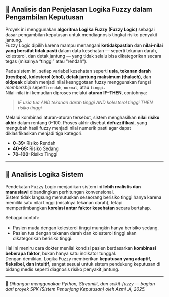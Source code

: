 ## 🧠 Analisis dan Penjelasan Logika Fuzzy dalam Pengambilan Keputusan

Proyek ini menggunakan **algoritma Logika Fuzzy (Fuzzy Logic)** sebagai dasar pengambilan keputusan untuk mendiagnosis tingkat risiko penyakit jantung.  
Fuzzy Logic dipilih karena mampu menangani **ketidakpastian** dan **nilai-nilai yang bersifat tidak pasti** dalam data kesehatan — seperti tekanan darah, kolesterol, dan detak jantung — yang tidak selalu bisa dikategorikan secara tegas (misalnya “tinggi” atau “rendah”).

Pada sistem ini, setiap variabel kesehatan seperti **usia**, **tekanan darah (trestbps)**, **kolesterol (chol)**, **detak jantung maksimum (thalach)**, dan **oldpeak** diubah menjadi nilai keanggotaan fuzzy menggunakan fungsi *membership* seperti `rendah`, `normal`, atau `tinggi`.  
Nilai-nilai ini kemudian diproses melalui **aturan IF–THEN**, contohnya:

> *IF usia tua AND tekanan darah tinggi AND kolesterol tinggi THEN risiko tinggi*

Melalui kombinasi aturan-aturan tersebut, sistem menghasilkan **nilai risiko akhir** dalam rentang 0–100. Proses akhir disebut **defuzzifikasi**, yang mengubah hasil fuzzy menjadi nilai numerik pasti agar dapat diklasifikasikan menjadi tiga kategori:
- **0–39:** Risiko Rendah  
- **40–69:** Risiko Sedang  
- **70–100:** Risiko Tinggi

---

## 🧩 Analisis Logika Sistem

Pendekatan Fuzzy Logic menjadikan sistem ini **lebih realistis dan manusiawi** dibandingkan perhitungan konvensional.  
Sistem tidak langsung memutuskan seseorang berisiko tinggi hanya karena memiliki satu nilai tinggi (misalnya tekanan darah), tetapi mempertimbangkan **korelasi antar faktor kesehatan** secara bertahap.

Sebagai contoh:
- Pasien muda dengan kolesterol tinggi mungkin hanya berisiko sedang.  
- Pasien tua dengan tekanan darah dan kolesterol tinggi akan dikategorikan berisiko tinggi.  

Hal ini meniru cara dokter menilai kondisi pasien berdasarkan **kombinasi beberapa faktor**, bukan hanya satu indikator tunggal.  
Dengan demikian, Logika Fuzzy memberikan **keputusan yang adaptif, fleksibel, dan intuitif**, sangat sesuai untuk sistem pendukung keputusan di bidang medis seperti diagnosis risiko penyakit jantung.

---

📘 *Dibangun menggunakan Python, Streamlit, dan scikit-fuzzy — bagian dari proyek SPK (Sistem Penunjang Keputusan) oleh Azmi .A, 2025.*
